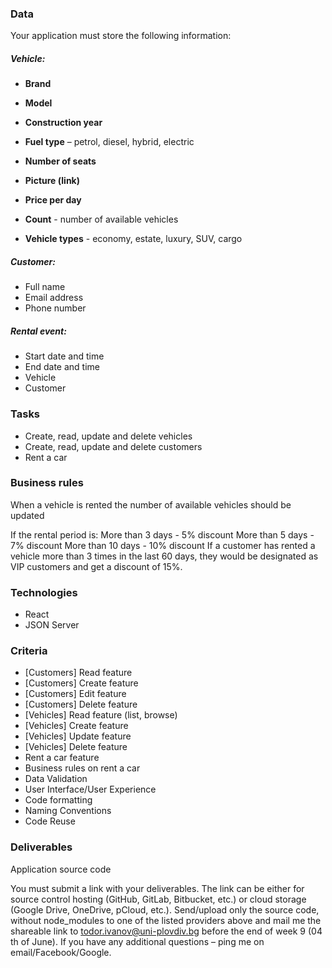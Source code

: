 ### Data

Your application must store the following information:
##### Vehicle:

- **Brand**

- **Model**
- **Construction year**

- **Fuel type** – petrol, diesel, hybrid, electric

- **Number of seats**

- **Picture (link)**

- **Price per day**

- **Count** - number of available vehicles

- **Vehicle types** - economy, estate, luxury, SUV, cargo

##### Customer:

- Full name
-  Email address
- Phone number

##### Rental event:

- Start date and time
- End date and time
- Vehicle
- Customer



### Tasks

- Create, read, update and delete vehicles
- Create, read, update and delete customers
- Rent a car



### Business rules

When a vehicle is rented the number of available vehicles should be updated

If the rental period is:
More than 3 days - 5% discount
More than 5 days - 7% discount
More than 10 days - 10% discount
If a customer has rented a vehicle more than 3 times in the last 60 days, they would be designated as
VIP customers and get a discount of 15%.

### Technologies

- React
- JSON Server



### Criteria

- [Customers] Read feature
- [Customers] Create feature
- [Customers] Edit feature
- [Customers] Delete feature
- [Vehicles] Read feature (list, browse)
- [Vehicles] Create feature
- [Vehicles] Update feature
- [Vehicles] Delete feature
- Rent a car feature
- Business rules on rent a car
- Data Validation
- User Interface/User Experience
- Code formatting
- Naming Conventions
- Code Reuse

### Deliverables

Application source code

You must submit a link with your deliverables. The link can be either for source control hosting (GitHub,
GitLab, Bitbucket, etc.) or cloud storage (Google Drive, OneDrive, pCloud, etc.). Send/upload only the
source code, without node_modules to one of the listed providers above and mail me the shareable link
to todor.ivanov@uni-plovdiv.bg before the end of week 9 (04 th of June).
If you have any additional questions – ping me on email/Facebook/Google.